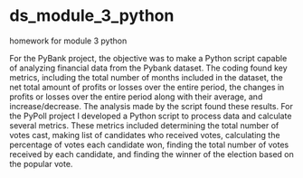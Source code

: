 # ds_module_3_python
homework for module 3 python

For the PyBank project, the objective was to make a Python script capable of analyzing financial data from the Pybank dataset. The coding found key metrics, including the total number of months included in the dataset, the net total amount of profits or losses over the entire period, the changes in profits or losses over the entire period along with their average, and increase/decrease. The analysis made by the script found these results.
For the PyPoll project I developed a Python script to process data and calculate several metrics. These metrics included determining the total number of votes cast, making list of candidates who received votes, calculating the percentage of votes each candidate won, finding the total number of votes received by each candidate, and finding the winner of the election based on the popular vote. 
